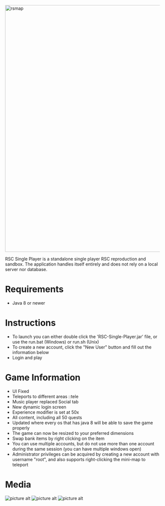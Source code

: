<img width="1200" height="800" alt="rsmap" src="https://github.com/user-attachments/assets/6a91d2ac-2c7c-4ce1-a59c-4e7167c85e19" />

RSC Single Player is a standalone single player RSC reproduction and sandbox. The application handles itself entirely and does not rely on a local server nor database.

# Requirements
* Java 8 or newer

# Instructions
* To launch you can either double click the 'RSC-Single-Player.jar' file, or use the run.bat (Windows) or run.sh (Unix)
* To create a new account, click the "New User" button and fill out the information below
* Login and play
    
# Game Information
* UI Fixed
* Teleports to different areas ::tele <area>
* Music player replaced Social tab
* New dynamic login screen
* Experience modifier is set at 50x
* All content, including all 50 quests
* Updated where every os that has java 8 will be able to save the game properly
* The game can now be resized to your preferred dimensions
* Swap bank items by right clicking on the item
* You can use multiple accounts, but do not use more than one account during the same session (you can have multiple windows open)
* Administrator privileges can be acquired by creating a new account with username "root", and also supports right-clicking the mini-map to teleport

# Media

![picture alt](https://nemotech.org/rsc/rsc-1.png "RSCSP1")
![picture alt](https://nemotech.org/rsc/rsc-2.png "RSCSP2")
![picture alt](https://nemotech.org/rsc/rsc-3.png "RSCSP3")

